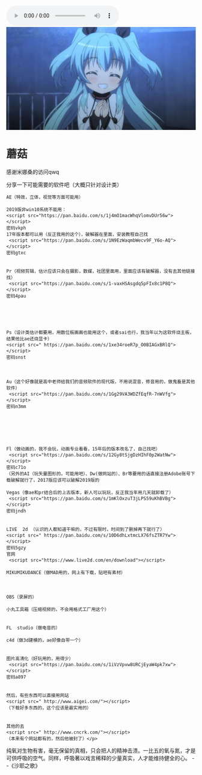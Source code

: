 <html lang="en">
<head>
<body>    
    <meta charset="UTF-8">
    <title>蘑菇の</title>
    <style  type="text/css">
        body{
            background-image: url(3.jpg);
            background-size: 100% 100%;
            height:100%;
        }
        html{
            height: 100%;
        }
         @keyframes myfirst {
            from {opacity:0}
            to {opacity: 100}
        }
        h1{
            animation: myfirst 3s infinite;
        }
    </style>
<body>
<audio src="https://www.kugou.com/song/#hash=9CD70CCF4E51DFB84CBE0D9EB814A928"controls="controls" autoplay="autoplay">
</audio> 
<img src="1.jpg"/>    
<h1>蘑菇</h1>
<p>感谢米娜桑的访问qwq</p>
<p>分享一下可能需要的软件吧（大概只针对设计类）

    AE（特效，立体，视觉等方面可能用）

    2019版非win10系统不能用：
    <script src="https://pan.baidu.com/s/1j4mO1macWhqVlomvDUr56w"></script>
    密码vkph
    17年版本都可以用（反正我用的这个），破解器在里面，安装教程自己找
     <script src="https://pan.baidu.com/s/1N9EzWaqmbWecv9F_Y6o-AQ"></script>
    密码gtxc


    Pr（视频剪辑，估计应该只会在摄影，数媒，社团里面用，里面应该有破解器，没有去其他链接找）
     <script src="https://pan.baidu.com/s/1-vaxHSAsgdq5pFIx8c1P8Q"></script>
    密码4pau





    Ps（设计类估计都要用，用数位板画画也能用这个，或者sai也行，我当年以为这软件烧主板，结果他比ae还烧显卡）
    <script src=" https://pan.baidu.com/s/1xe34roeR7p_O0BIAGxBRlQ"></script>
    密码snst



    Au（这个好像就是高中老师给我们的音频软件的现代版，不用说混音，修音用的，做鬼畜是其他软件）
     <script src="https://pan.baidu.com/s/1Gg29VA3WDZfEqfR-7nWVfg"></script>
    密码n3mm






    Fl（做动画的，我不会玩，动画专业看看，15年后的版本改名了，自己找吧）
     <script src="https://pan.baidu.com/s/12Gy8tSjgDzHIhF0p2WatNw"></script>
    密码c71o
    （另外的AI（玩矢量图形的，可能用吧）、Dw(做网站的）、Br等要用的话直接注册Adobe账号下载破解就行了，2017版应该可以破解2019版的

    Vegas（像ae和pr结合后的上古版本，新人可以玩玩，反正我当年用几天就卸载了）
     <script src="https://pan.baidu.com/s/1mKlOxzuT3jLPS59uKhBVBg"></script>
    密码jndh


    LIVE  2d （认识的人都知道干嘛的，不过有限时，时间到了删掉再下就行了）
    <script src=" https://pan.baidu.com/s/10D6dhLxtmcLX76fsZTR7Yw"></script>
    密码5gzy
    官网
     <script src="https://www.live2d.com/en/download"></script>

    MIKUMIKUDANCE（做MAD用的，网上有下载，贴吧有素材）



    OBS（录屏的）

    小丸工具箱（压缩视频的，不会用格式工厂用这个）


    FL 	studio（做电音的）

    c4d（做3d建模的，ae好像自带一个）


    图片高清化（好玩用的，用得少）
     <script src="https://pan.baidu.com/s/1iVzVpvw8URCjEyaW4pk7xw"></script>
    密码a897


    然后，有些东西可以直接用网站
    <script src=" http://www.aigei.com/"></script>
    （下载好多东西的，这个应该是最实用的）


    其他的去
    <script src=" http://www.cncrk.com/"></script>
    （本来有个网站都有的，然后他被封了）</p>



</body>
<p>纯氧对生物有害，毫无保留的真相，只会把人的精神击溃。一比五的氧与氮，才是可供呼吸的空气。同样，呼吸著以戏言稀释的少量真实，人才能维持健全的心。
    --《沙耶之歌》

</p>
</html>
